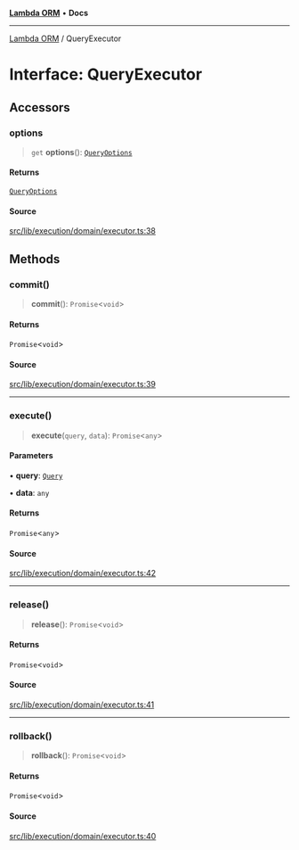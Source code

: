 [**Lambda ORM**](../README.md) • **Docs**

***

[Lambda ORM](../README.md) / QueryExecutor

# Interface: QueryExecutor

## Accessors

### options

> `get` **options**(): [`QueryOptions`](QueryOptions.md)

#### Returns

[`QueryOptions`](QueryOptions.md)

#### Source

[src/lib/execution/domain/executor.ts:38](https://github.com/lambda-orm/lambdaorm/blob/ab10fb384c2d6085dd4fd7c03b28ba24f70cde83/src/lib/execution/domain/executor.ts#L38)

## Methods

### commit()

> **commit**(): `Promise`\<`void`\>

#### Returns

`Promise`\<`void`\>

#### Source

[src/lib/execution/domain/executor.ts:39](https://github.com/lambda-orm/lambdaorm/blob/ab10fb384c2d6085dd4fd7c03b28ba24f70cde83/src/lib/execution/domain/executor.ts#L39)

***

### execute()

> **execute**(`query`, `data`): `Promise`\<`any`\>

#### Parameters

• **query**: [`Query`](../classes/Query.md)

• **data**: `any`

#### Returns

`Promise`\<`any`\>

#### Source

[src/lib/execution/domain/executor.ts:42](https://github.com/lambda-orm/lambdaorm/blob/ab10fb384c2d6085dd4fd7c03b28ba24f70cde83/src/lib/execution/domain/executor.ts#L42)

***

### release()

> **release**(): `Promise`\<`void`\>

#### Returns

`Promise`\<`void`\>

#### Source

[src/lib/execution/domain/executor.ts:41](https://github.com/lambda-orm/lambdaorm/blob/ab10fb384c2d6085dd4fd7c03b28ba24f70cde83/src/lib/execution/domain/executor.ts#L41)

***

### rollback()

> **rollback**(): `Promise`\<`void`\>

#### Returns

`Promise`\<`void`\>

#### Source

[src/lib/execution/domain/executor.ts:40](https://github.com/lambda-orm/lambdaorm/blob/ab10fb384c2d6085dd4fd7c03b28ba24f70cde83/src/lib/execution/domain/executor.ts#L40)
